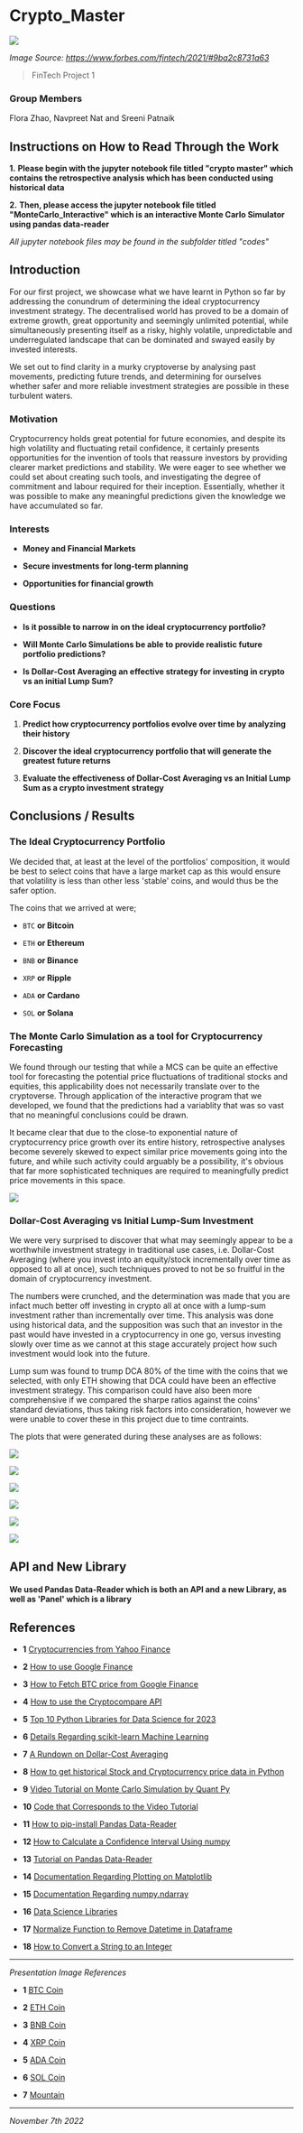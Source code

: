 # Crypto_Master

![](images/readme-image.jpg)

*Image Source: https://www.forbes.com/fintech/2021/#9ba2c8731a63*

> FinTech Project 1

### Group Members

Flora Zhao, Navpreet Nat and Sreeni Patnaik

## Instructions on How to Read Through the Work

**1.** **Please begin with the jupyter notebook file titled "crypto master" which contains the retrospective analysis which has been conducted using historical data**

**2.** **Then, please access the jupyter notebook file titled "MonteCarlo_Interactive" which is an interactive Monte Carlo Simulator using pandas data-reader**

*All jupyter notebook files may be found in the subfolder titled "codes"*

## Introduction

For our first project, we showcase what we have learnt in Python so far by addressing the conundrum of determining the ideal cryptocurrency investment strategy. The decentralised world has proved to be a domain of extreme growth, great opportunity and seemingly unlimited potential, while simultaneously presenting itself as a risky, highly volatile, unpredictable and underregulated landscape that can be dominated and swayed easily by invested interests.

We set out to find clarity in a murky cryptoverse by analysing past movements, predicting future trends, and determining for ourselves whether safer and more reliable investment strategies are possible in these turbulent waters.

### Motivation

Cryptocurrency holds great potential for future economies, and despite its high volatility and fluctuating retail confidence, it certainly presents opportunities for the invention of tools that reassure investors by providing clearer market predictions and stability. We were eager to see whether we could set about creating such tools, and investigating the degree of commitment and labour required for their inception. Essentially, whether it was possible to make any meaningful predictions given the knowledge we have accumulated so far.

### Interests

* **Money and Financial Markets**

* **Secure investments for long-term planning**

* **Opportunities for financial growth**

### Questions

* **Is it possible to narrow in on the ideal cryptocurrency portfolio?**

* **Will Monte Carlo Simulations be able to provide realistic future portfolio predictions?**

* **Is Dollar-Cost Averaging an effective strategy for investing in crypto vs an initial Lump Sum?**

### Core Focus

1. **Predict how cryptocurrency portfolios evolve over time by analyzing their history**

2. **Discover the ideal cryptocurrency portfolio that will generate the greatest future returns**

3. **Evaluate the effectiveness of Dollar-Cost Averaging vs an Initial Lump Sum as a crypto investment strategy**

## Conclusions / Results

### The Ideal Cryptocurrency Portfolio

We decided that, at least at the level of the portfolios' composition, it would be best to select coins that have a large market cap as this would ensure that volatility is less than other less 'stable' coins, and would thus be the safer option.

The coins that we arrived at were;

* ```BTC``` **or Bitcoin**

* ```ETH``` **or Ethereum**

* ```BNB``` **or Binance**

* ```XRP``` **or Ripple**

* ```ADA``` **or Cardano**

* ```SOL``` **or Solana**

### The Monte Carlo Simulation as a tool for Cryptocurrency Forecasting

We found through our testing that while a MCS can be quite an effective tool for forecasting the potential price fluctuations of traditional stocks and equities, this applicability does not necessarily translate over to the cryptoverse. Through application of the interactive program that we developed, we found that the predictions had a variablity that was so vast that no meaningful conclusions could be drawn.

It became clear that due to the close-to exponential nature of cryptocurrency price growth over its entire history, retrospective analyses become severely skewed to expect similar price movements going into the future, and while such activity could arguably be a possibility, it's obvious that far more sophisticated techniques are required to meaningfully predict price movements in this space.

![](images/MCS_Output.png)

### Dollar-Cost Averaging vs Initial Lump-Sum Investment

We were very surprised to discover that what may seemingly appear to be a worthwhile investment strategy in traditional use cases, i.e. Dollar-Cost Averaging (where you invest into an equity/stock incrementally over time as opposed to all at once), such techniques proved to not be so fruitful in the domain of cryptocurrency investment.

The numbers were crunched, and the determination was made that you are infact much better off investing in crypto all at once with a lump-sum investment rather than incrementally over time. This analysis was done using historical data, and the supposition was such that an investor in the past would have invested in a cryptocurrency in one go, versus investing slowly over time as we cannot at this stage accurately project how such investment would look into the future.

Lump sum was found to trump DCA 80% of the time with the coins that we selected, with only ETH showing that DCA could have been an effective investment strategy. This comparison could have also been more comprehensive if we compared the sharpe ratios against the coins' standard deviations, thus taking risk factors into consideration, however we were unable to cover these in this project due to time contraints.

The plots that were generated during these analyses are as follows:

![](images/crypto_price_history.png)

![](images/crypto_daily_return.png)

![](images/crypto_cumulative_return.png)

![](images/crypto_standard_deviation.png)

![](images/crypto_sharpe_ratio.png)

![](images/DCA_vs_LumpSum.png)

## API and New Library

#### We used Pandas Data-Reader which is both an API and a new Library, as well as 'Panel' which is a library

## References

* **1** [Cryptocurrencies from Yahoo Finance](https://finance.yahoo.com/cryptocurrencies)

* **2** [How to use Google Finance](https://support.google.com/docs/answer/3093281)

* **3** [How to Fetch BTC price from Google Finance](https://stackoverflow.com/questions/45081166/get-btc-prices-on-google-sheets-from-google-finance)

* **4** [How to use the Cryptocompare API](https://robotwealth.com/fun-with-the-cryptocompare-api/)

* **5** [Top 10 Python Libraries for Data Science for 2023](https://www.simplilearn.com/top-python-libraries-for-data-science-article#8_pytorch)

* **6** [Details Regarding scikit-learn Machine Learning](https://scikit-learn.org/stable/)

* **7** [A Rundown on Dollar-Cost Averaging](https://www.gemini.com/cryptopedia/dollar-cost-average-crypto-invest)

* **8** [How to get historical Stock and Cryptocurrency price data in Python](https://medium.com/@phanhaihiep/how-to-get-historical-stock-and-cryptocurrencys-price-data-in-python-556e00ff4714)

* **9** [Video Tutorial on Monte Carlo Simulation by Quant Py](https://www.youtube.com/watch?v=6-dhdMDiYWQ)

* **10** [Code that Corresponds to the Video Tutorial](https://quantpy.com.au/python-for-finance/simulated-stock-portolio/)

* **11** [How to pip-install Pandas Data-Reader](https://pandas-datareader.readthedocs.io/en/latest/)

* **12** [How to Calculate a Confidence Interval Using numpy](https://medium.com/swlh/building-confidence-interval-using-pythons-numpy-b96cd6e7f2d4)

* **13** [Tutorial on Pandas Data-Reader](https://thecleverprogrammer.com/2021/03/22/pandas-datareader-using-python-tutorial/)

* **14** [Documentation Regarding Plotting on Matplotlib](https://matplotlib.org/stable/api/_as_gen/matplotlib.pyplot.plot.html)

* **15** [Documentation Regarding numpy.ndarray](https://numpy.org/doc/stable/reference/generated/numpy.ndarray.html)

* **16** [Data Science Libraries](https://www.simplilearn.com/top-python-libraries-for-data-science-article#8_pytorch)

* **17** [Normalize Function to Remove Datetime in Dataframe](https://stackoverflow.com/questions/50845338/remove-time-portion-of-datetime-index-in-pandas)

* **18** [How to Convert a String to an Integer](https://www.geeksforgeeks.org/how-to-take-integer-input-in-python/)

---

*Presentation Image References*

* **1** [BTC Coin](https://www.barrons.com/articles/things-to-know-today-51666952850)

* **2** [ETH Coin](https://www.dmarge.com/ethereum-price-prediction-aud)

* **3** [BNB Coin](https://play.google.com/store/apps/details?id=com.binance.dev&hl=en_AU&gl=US)

* **4** [XRP Coin](https://cryptomode.com/3-reasons-to-use-the-xrp-toolkit-when-interacting-with-the-xrp-ledger/)

* **5** [ADA Coin](https://www.newsbtc.com/analysis/ada/why-cardano-ada-may-breakout-in-a-bull-run-to-1/)

* **6** [SOL Coin](https://coinmarketcap.com/currencies/solana/)

* **7** [Mountain](https://i.pinimg.com/originals/1d/3f/43/1d3f4336e6d4d0b3bf9b1d42948db42c.jpg)

---

*November 7th 2022*